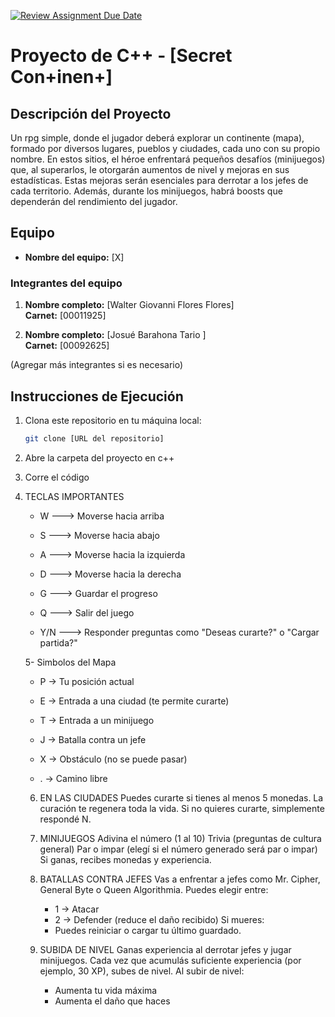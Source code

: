 [![Review Assignment Due Date](https://classroom.github.com/assets/deadline-readme-button-22041afd0340ce965d47ae6ef1cefeee28c7c493a6346c4f15d667ab976d596c.svg)](https://classroom.github.com/a/mi1WNrHU)
# Proyecto de C++ - [Secret Con+inen+]

## Descripción del Proyecto

Un rpg simple, donde el jugador deberá explorar un continente (mapa), formado por diversos lugares, pueblos y ciudades, cada uno con su propio nombre. En estos sitios, el héroe enfrentará pequeños desafíos (minijuegos) que, al superarlos, le otorgarán aumentos de nivel y mejoras en sus estadísticas. Estas mejoras serán esenciales para derrotar a los jefes de cada territorio. Además, durante los minijuegos, habrá boosts que dependerán del rendimiento del jugador. 

## Equipo

- **Nombre del equipo:** [X]

### Integrantes del equipo

1. **Nombre completo:** [Walter Giovanni Flores Flores]  
   **Carnet:** [00011925]

2. **Nombre completo:** [Josué Barahona Tario ]  
   **Carnet:** [00092625]



(Agregar más integrantes si es necesario)

## Instrucciones de Ejecución

1. Clona este repositorio en tu máquina local:
   ```bash
   git clone [URL del repositorio]

2. Abre la carpeta del proyecto en c++ 

3. Corre el código

4. TECLAS IMPORTANTES

   -  W ---> Moverse hacia arriba 

   -  S ---> Moverse hacia abajo

   -  A ---> Moverse hacia la izquierda

   -  D ---> Moverse hacia la derecha

   -  G ---> Guardar el progreso

   -  Q ---> Salir del juego

   -  Y/N ---> Responder preguntas como "Deseas curarte?" o "Cargar partida?"

   5- Simbolos del Mapa
      -	P → Tu posición actual

      -	E → Entrada a una ciudad (te permite curarte)

      -	T → Entrada a un minijuego

      -	J → Batalla contra un jefe

      -	X → Obstáculo (no se puede pasar)

      -  . → Camino libre
   
   6. EN LAS CIUDADES
      Puedes curarte si tienes al menos 5 monedas.
      La curación te regenera toda la vida.
      Si no quieres curarte, simplemente respondé N.

   7. MINIJUEGOS
      Adivina el número (1 al 10)
      Trivia (preguntas de cultura general)
      Par o impar (elegí si el número generado será par o impar)
      Si ganas, recibes monedas y experiencia.

   8. BATALLAS CONTRA JEFES
      Vas a enfrentar a jefes como Mr. Cipher, General Byte o Queen Algorithmia.
   Puedes elegir entre:
      - 1 → Atacar
      - 2 → Defender (reduce el daño recibido)
   Si mueres:
      - Puedes reiniciar o cargar tu último guardado.

   9. SUBIDA DE NIVEL
      Ganas experiencia al derrotar jefes y jugar minijuegos.
      Cada vez que acumulás suficiente experiencia (por ejemplo, 30 XP), subes de nivel.
      Al subir de nivel:
         - Aumenta tu vida máxima
         - Aumenta el daño que haces

